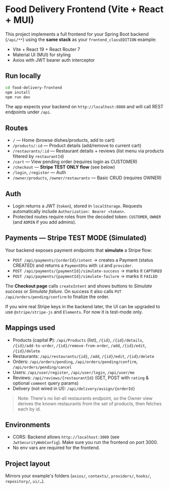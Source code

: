 # Food Delivery Frontend (Vite + React + MUI)

This project implements a full frontend for your Spring Boot backend (`/api/**`) using the **same stack** as your `frontend_classEDITION` example:
- Vite + React 19 + React Router 7
- Material UI (MUI) for styling
- Axios with JWT bearer auth interceptor

## Run locally

```bash
cd food-delivery-frontend
npm install
npm run dev
```

The app expects your backend on `http://localhost:8080` and will call REST endpoints under `/api`.

## Routes

- `/` — Home (browse dishes/products, add to cart)
- `/products/:id` — Product details (add/remove to current cart)
- `/restaurants/:id` — Restaurant details + reviews (list menu via products filtered by `restaurantId`)
- `/cart` — View pending order (requires login as CUSTOMER)
- `/checkout` — **Stripe TEST ONLY flow** (see below)
- `/login`, `/register` — Auth
- `/owner/products`, `/owner/restaurants` — Basic CRUD (requires OWNER)

## Auth

- Login returns a JWT (`token`), stored in `localStorage`. Requests automatically include `Authorization: Bearer <token>`.
- Protected routes require roles from the decoded token: `CUSTOMER`, `OWNER` (and `ADMIN` if you add admins).

## Payments — Stripe TEST MODE (Simulated)

Your backend exposes payment endpoints that **simulate** a Stripe flow:

- `POST /api/payments/{orderId}/intent` → creates a Payment (status CREATED) and returns a `PaymentDto` with `id` and `provider`.
- `POST /api/payments/{paymentId}/simulate-success` → marks it `CAPTURED`
- `POST /api/payments/{paymentId}/simulate-failure` → marks it `FAILED`

The **Checkout page** calls `createIntent` and shows buttons to *Simulate success* or *Simulate failure*. On success it also calls
`PUT /api/orders/pending/confirm` to finalize the order.

If you wire real Stripe keys in the backend later, the UI can be upgraded to use `@stripe/stripe-js` and `Elements`. For now it is test-mode only.

## Mappings used

- Products (capital **P**): `/api/Products` (list), `/{id}`, `/{id}/details`, `/{id}/add-to-order`, `/{id}/remove-from-order`, `/add`, `/{id}/edit`, `/{id}/delete`
- Restaurants: `/api/restaurants/{id}`, `/add`, `/{id}/edit`, `/{id}/delete`
- Orders: `/api/orders/pending`, `/api/orders/pending/confirm`, `/api/orders/pending/cancel`
- Users: `/api/user/register`, `/api/user/login`, `/api/user/me`
- Reviews: `/api/reviews/{restaurantId}` (GET, POST with `rating` & optional `comment` query params)
- Delivery (not wired in UI): `/api/delivery/assign/{orderId}`

> Note: There's no list-all restaurants endpoint, so the Owner view derives the known restaurants from the set of products, then fetches each by id.

## Environments

- CORS: Backend allows `http://localhost:3000` (see `JwtSecurityWebConfig`). Make sure you run the frontend on port 3000.
- No env vars are required for the frontend.

## Project layout

Mirrors your example's folders (`axios/`, `contexts/`, `providers/`, `hooks/`, `repository/`, `ui/…`).

